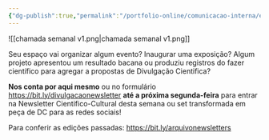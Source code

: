 ```yaml
---
{"dg-publish":true,"permalink":"/portfolio-online/comunicacao-interna/elaboracao-chamada-semanal/","tags":["💼/💬/🟨️"],"created":"2024-02-14T12:36:18.442-03:00","updated":"2024-02-05T16:23:53.678-03:00"}
---
```



![[chamada semanal v1.png\|chamada semanal v1.png]]

Seu espaço vai organizar algum evento? Inaugurar uma exposição? Algum projeto apresentou um resultado bacana ou produziu registros do fazer científico para agregar a propostas de Divulgação Cientifica?

**Nos conta por aqui mesmo** ou no formulário <https://bit.ly/divulgacaonewsletter> **até a próxima segunda-feira** para entrar na Newsletter Cientifico-Cultural desta semana ou set transformada em peça de DC para as redes sociais!

Para conferir as edições passadas: <https://bit.ly/arquivonewsletters>
